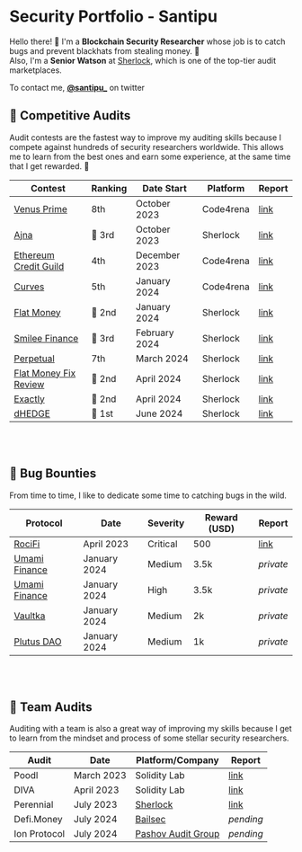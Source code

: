 # Security Portfolio - Santipu

Hello there! 🙌
I'm a **Blockchain Security Researcher** whose job is to catch bugs and prevent blackhats from stealing money. 🐛
<br>
Also, I'm a **Senior Watson** at [Sherlock](https://www.sherlock.xyz/), which is one of the top-tier audit marketplaces. 

To contact me, [**@santipu_**](https://twitter.com/santipu_) on twitter

## 🔎 Competitive Audits 

Audit contests are the fastest way to improve my auditing skills because I compete against hundreds of security researchers worldwide. This allows me to learn from the best ones and earn some experience, at the same time that I get rewarded. 🫡

| Contest                | Ranking | Date Start         | Platform       | Report  |
|------------------------|---------|---------------|----------------|---------|
|  [Venus Prime](https://code4rena.com/audits/2023-09-venus-prime)           | 8th     | October 2023  | Code4rena      |  [link](https://code4rena.com/reports/2023-09-venus)       |
|  [Ajna](https://audits.sherlock.xyz/contests/114)                  | 🥉 3rd     | October 2023  | Sherlock       |  [link](https://github.com/sherlock-audit/2023-09-ajna-judging/issues)        |
|  [Ethereum Credit Guild](https://code4rena.com/audits/2023-12-ethereum-credit-guild) | 4th     | December 2023 | Code4rena      |  [link](https://code4rena.com/reports/2023-12-ethereumcreditguild)              |
|  [Curves](https://code4rena.com/audits/2024-01-curves#top)                | 5th     | January 2024  | Code4rena      |  [link](https://code4rena.com/reports/2024-01-curves)                  |
|  [Flat Money](https://audits.sherlock.xyz/contests/132)            | 🥈 2nd     | January 2024  | Sherlock       |  [link](https://github.com/sherlock-audit/2023-12-flatmoney-judging/issues)               |
|  [Smilee Finance](https://audits.sherlock.xyz/contests/180)            | 🥉 3rd     | February 2024  | Sherlock       |  [link](https://github.com/sherlock-audit/2024-02-smilee-finance-judging/issues)              |
|  [Perpetual](https://audits.sherlock.xyz/contests/219)            | 7th     | March 2024  | Sherlock       |  [link](https://github.com/sherlock-audit/2024-02-perpetual-judging/issues)              |
|  [Flat Money Fix Review](https://audits.sherlock.xyz/contests/287)            | 🥈 2nd     | April 2024  | Sherlock       |  [link](https://github.com/sherlock-audit/2024-03-flat-money-fix-review-contest-judging/issues)              |
|  [Exactly](https://audits.sherlock.xyz/contests/247)            | 🥈 2nd      | April 2024  | Sherlock       |  [link](https://github.com/sherlock-audit/2024-04-interest-rate-model-judging/issues)              |
|  [dHEDGE](https://audits.sherlock.xyz/contests/288)            | 🥇 1st     | June 2024  | Sherlock       |  [link](https://audits.sherlock.xyz/contests/288/leaderboard)       |


<br><br>

## 🐞 Bug Bounties

From time to time, I like to dedicate some time to catching bugs in the wild. 

| Protocol               | Date          | Severity    | Reward (USD)   | Report  |
|------------------------|---------------|--------------|--|---------|
|  [RociFi](https://defillama.com/protocol/rocifi)                  | April 2023    | Critical       | 500| [link](https://github.com/santipu03/audits/blob/main/bug-bounties/RociFi.md)       |
|  [Umami Finance](https://defillama.com/protocol/umami-finance)    | January 2024  | Medium  | 3.5k| _private_         |
|  [Umami Finance](https://defillama.com/protocol/umami-finance)    | January 2024  | High  | 3.5k| _private_         |
|  [Vaultka](https://defillama.com/protocol/vaultka)                | January 2024  | Medium  | 2k|_private_         |
|  [Plutus DAO](https://defillama.com/protocol/plutusdao)           | January 2024  | Medium  | 1k|_private_         |

<br><br>

## 👥 Team Audits

Auditing with a team is also a great way of improving my skills because I get to learn from the mindset and process of some stellar security researchers. 

|    Audit     |    Date      | Platform/Company      | Report  |
|----------|--------------|---------------|---------|
|    Poodl     |  March 2023  | Solidity Lab  |  [link](https://github.com/santipu03/audits/blob/main/team/Poodl.md)       |
|    DIVA      |  April 2023  | Solidity Lab  |  [link](https://github.com/santipu03/audits/blob/main/team/Diva.md)        |
|  Perennial   |  July 2023   | [Sherlock](https://www.sherlock.xyz/)      |  [link](https://audits.sherlock.xyz/contests/79/report)                    |
|  Defi.Money  |  July 2024   | [Bailsec](https://bailsec.io/)      |  _pending_                   |
| Ion Protocol |  July 2024   | [Pashov Audit Group](https://www.pashov.net/)      |  _pending_               |

